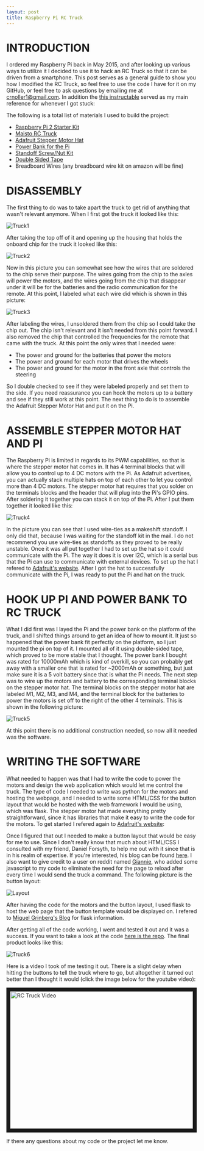 ```yaml
---
layout: post
title: Raspberry Pi RC Truck
---
```


# INTRODUCTION

I ordered my Raspberry Pi back in May 2015, and after looking up various ways to utilize it I decided to use it to hack an RC Truck so that it can be driven from a smartphone. This post serves as a general guide to show you how I modified the RC Truck, so feel free to use the code I have for it on my GitHub, or feel free to ask questions by emailing me at [crnoller1@gmail.com](mailto:crnoller1@gmail.com). In addition the [this instructable](http://www.instructables.com/id/Toy-Truck-Powered-by-Raspberry-Pi/?ALLSTEPS) served as my main reference for whenever I got stuck:

The following is a total list of materials I used to build the project:

- [Raspberry Pi 2 Starter Kit](http://www.amazon.com/gp/product/B008XVAVAW?psc=1&redirect=true&ref_=oh_aui_detailpage_o02_s00)
- [Maisto RC Truck](http://www.amazon.com/gp/product/B00Y53XH9O?psc=1&redirect=true&ref_=oh_aui_detailpage_o00_s00)
- [Adafruit Stepper Motor Hat](http://www.amazon.com/gp/product/B00TIY5JM8?psc=1&redirect=true&ref_=oh_aui_detailpage_o09_s01)
- [Power Bank for the Pi](http://www.amazon.com/gp/product/B00JM59JPG?psc=1&redirect=true&ref_=oh_aui_detailpage_o09_s00)
- [Standoff Screw/Nut Kit](http://www.amazon.com/gp/product/B018C19KOA?psc=1&redirect=true&ref_=oh_aui_detailpage_o08_s00)
- [Double Sided Tape](http://www.amazon.com/Scotch-Exterior-Mounting-1-Inch-60-Inch/dp/B00004Z4BV/ref=sr_1_9?ie=UTF8&qid=1456782720&sr=8-9&keywords=double+sided+tape)
- Breadboard Wires (any breadboard wire kit on amazon will be fine)

# DISASSEMBLY

The first thing to do was to take apart the truck to get rid of anything that wasn't relevant anymore. When I first got the truck it looked like this:

![Truck1](/images/Truck1.JPG)

After taking the top off of it and opening up the housing that holds the onboard chip for the truck it looked like this:

![Truck2](/images/Truck2.JPG)

Now in this picture you can somewhat see how the wires that are soldered to the chip serve their purpose. The wires going from the chip to the axles will power the motors, and the wires going from the chip that disappear under it will be for the batteries and the radio communication for the remote. At this point, I labeled what each wire did which is shown in this picture:

![Truck3](/images/Truck3.JPG)

After labeling the wires, I unsoldered them from the chip so I could take the chip out. The chip isn't relevant and it isn't needed from this point forward. I also removed the chip that controlled the frequencies for the remote that came with the truck. At this point the only wires that I needed were:

- The power and ground for the batteries that power the motors
- The power and ground for each motor that drives the wheels
- The power and ground for the motor in the front axle that controls the steering

So I double checked to see if they were labeled properly and set them to the side. If you need reassurance you can hook the motors up to a battery and see if they still work at this point. The next thing to do is to assemble the Adafruit Stepper Motor Hat and put it on the Pi.

# ASSEMBLE STEPPER MOTOR HAT AND PI

The Raspberry Pi is limited in regards to its PWM capabilities, so that is where the stepper motor hat comes in. It has 4 terminal blocks that will allow you to control up to 4 DC motors with the Pi. As Adafruit advertises, you can actually stack multiple hats on top of each other to let you control more than 4 DC motors. The stepper motor hat requires that you solder on the terminals blocks and the header that will plug into the Pi's GPIO pins. After soldering it together you can stack it on top of the Pi. After I put them together it looked like this:

![Truck4](/images/Truck4.JPG)

In the picture you can see that I used wire-ties as a makeshift standoff. I only did that, because I was waiting for the standoff kit in the mail. I do not recommend you use wire-ties as standoffs as they proved to be really unstable. Once it was all put together I had to set up the hat so it could communicate with the Pi. The way it does it is over I2C, which is a serial bus that the Pi can use to communicate with external devices. To set up the hat I refered to [Adafruit's website](https://learn.adafruit.com/adafruit-dc-and-stepper-motor-hat-for-raspberry-pi/installing-software). After I got the hat to successfully communicate with the Pi, I was ready to put the Pi and hat on the truck.

# HOOK UP PI AND POWER BANK TO RC TRUCK

What I did first was I layed the Pi and the power bank on the platform of the truck, and I shifted things around to get an idea of how to mount it. It just so happened that the power bank fit perfectly on the platform, so I just mounted the pi on top of it. I mounted all of it using double-sided tape, which proved to be more stable that I thought. The power bank I bought was rated for 10000mAh which is kind of overkill, so you can probably get away with a smaller one that is rated for ~2000mAh or something, but just make sure it is a 5 volt battery since that is what the Pi needs. The next step was to wire up the motors and battery to the corresponding terminal blocks on the stepper motor hat. The terminal blocks on the stepper motor hat are labeled M1, M2, M3, and M4, and the terminal block for the batteries to power the motors is set off to the right of the other 4 terminals. This is shown in the following picture:

![Truck5](/images/Truck5.JPG)

At this point there is no additional construction needed, so now all it needed was the software.

# WRITING THE SOFTWARE

What needed to happen was that I had to write the code to power the motors and design the web application which would let me control the truck. The type of code I needed to write was python for the motors and hosting the webpage, and I needed to write some HTML/CSS for the button layout that would be hosted with the web framework I would be using, which was flask. The stepper motor hat made everything pretty straightforward, since it has libraries that make it easy to write the code for the motors. To get started I refered again to [Adafruit's website](https://learn.adafruit.com/adafruit-dc-and-stepper-motor-hat-for-raspberry-pi/using-dc-motors):

Once I figured that out I needed to make a button layout that would be easy for me to use. Since I don't really know that much about HTML/CSS I consulted with my friend, Daniel Forsyth, to help me out with it since that is in his realm of expertise. If you're interested, his blog can be found [here](http://www.danielforsyth.me/). I also want to give credit to a user on reddit named [Giannie](https://www.reddit.com/user/giannie), who added some javascript to my code to eliminate the need for the page to reload after every time I would send the truck a command. The following picture is the button layout:

![Layout](/images/Layout.PNG)

After having the code for the motors and the button layout, I used flask to host the web page that the button template would be displayed on. I refered to [Miguel Grinberg's Blog](http://blog.miguelgrinberg.com/post/the-flask-mega-tutorial-part-i-hello-world) for flask information.

After getting all of the code working, I went and tested it out and it was a success. If you want to take a look at the code [here is the repo](https://github.com/nolls1/RC_Truck). The final product looks like this:

![Truck6](/images/Truck6.JPG)

Here is a video I took of me testing it out. There is a slight delay when hitting the buttons to tell the truck where to go, but altogether it turned out better than I thought it would (click the image below for the youtube video):

<a href="http://www.youtube.com/watch?feature=player_embedded&v=BZwULtBIjSY
" target="_blank"><img src="http://img.youtube.com/vi/BZwULtBIjSY/0.jpg" 
alt="RC Truck Video" width="480" height="360" border="10" /></a>

If there any questions about my code or the project let me know.

